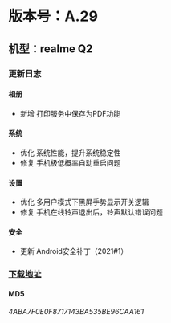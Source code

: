 # 版本号：A.29

## 机型：realme Q2

### 更新日志

#### 相册
- 新增 打印服务中保存为PDF功能

#### 系统
- 优化 系统性能，提升系统稳定性
- 修复 手机极低概率自动重启问题

#### 设置
- 优化 多用户模式下黑屏手势显示开关逻辑
- 修复 手机在线铃声退出后，铃声默认错误问题

#### 安全
- 更新 Android安全补丁（2021#1）

### [下载地址](https://download.c.realme.com/osupdate/RMX2111_11_OTA_0290_all_SPWCkIR28bC9.ozip)

#### MD5
*4ABA7F0E0F8717143BA535BE96CAA161*
